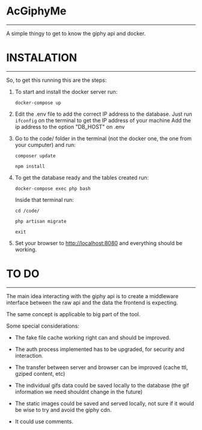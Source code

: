 # AcGiphyMe
----

A simple thingy to get to know the giphy api and docker.


# INSTALATION
----
So, to get this running this are the steps:

1. To start and install the docker server run:

	`docker-compose up`


1. Edit the .env file to add the correct IP address to the database. Just run `ifconfig` on the terminal to get the IP address of your machine
Add the ip address to the option "DB_HOST" on .env


1. Go to the code/ folder in the terminal (not the docker one, the one from your cumputer) and run:

	`composer update`

	`npm install`


1. To get the database ready and the tables created run:

	`docker-compose exec php bash`

	Inside that terminal run:

	`cd /code/`

	`php artisan migrate`

	`exit`


1. Set your browser to [http://localhost:8080](http://localhost:8080) and everything should be working.



# TO DO
----

The main idea interacting with the giphy api is to create a middleware interface between the raw api and the data the frontend is expecting.

The same concept is applicable to big part of the tool.

Some special considerations:

- The fake file cache working right can and should be improved.

- The auth process implemented has to be upgraded, for security and interaction.

- The transfer between server and browser can be improved (cache ttl, gziped content, etc)

- The individual gifs data could be saved locally to the database (the gif information we need shouldnt change in the future)

- The static images could be saved and served locally, not sure if it would be wise to try and avoid the giphy cdn.

- It could use comments.
